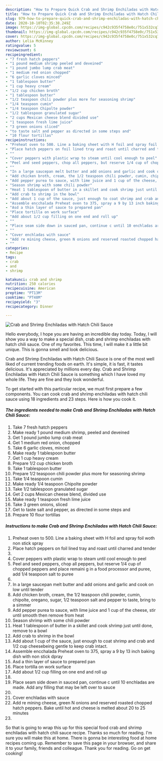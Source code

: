 ```yaml
---
description: "How to Prepare Quick Crab and Shrimp Enchiladas with Hatch Chili Sauce"
title: "How to Prepare Quick Crab and Shrimp Enchiladas with Hatch Chili Sauce"
slug: 979-how-to-prepare-quick-crab-and-shrimp-enchiladas-with-hatch-chili-sauce
date: 2020-10-10T02:35:38.249Z
image: https://img-global.cpcdn.com/recipes/c942c935f4758e0c/751x532cq70/crab-and-shrimp-enchiladas-with-hatch-chili-sauce-recipe-main-photo.jpg
thumbnail: https://img-global.cpcdn.com/recipes/c942c935f4758e0c/751x532cq70/crab-and-shrimp-enchiladas-with-hatch-chili-sauce-recipe-main-photo.jpg
cover: https://img-global.cpcdn.com/recipes/c942c935f4758e0c/751x532cq70/crab-and-shrimp-enchiladas-with-hatch-chili-sauce-recipe-main-photo.jpg
author: Lelia McKinney
ratingvalue: 5
reviewcount: 6
recipeingredient:
- "7 fresh hatch peppers"
- "1 pound medium shrimp peeled and deveined"
- "1 pound jumbo lump crab meat"
- "1 medium red onion chopped"
- "6 garlic cloves minced"
- "1 tablespoon butter"
- "1 cup heavy cream"
- "1/2 cup chicken broth"
- "1 tablespoon butter"
- "1/2 teaspoon chili powder plus more for seasoning shrimp"
- "1/4 teaspoon cumin"
- "1/4 teaspoon Chipolte powder"
- "1/2 tablespoon granulated sugar"
- "2 cups Mexican cheese blend divided use"
- "1 teaspoon fresh lime juice"
- "3 green onions sliced"
- "to taste salt and pepper as directed in some steps and"
- "10 flour tortillas"
recipeinstructions:
- "Preheat oven to 500. Line a baking sheet with H foil and spray foil woth non stick spray"
- "Place hatch peppers on foil lined tray and roast until charred and tender"
- ""
- "Cover peppers with plastic wrap to steam until cool enough to peel"
- "Peel and seed peppers, chop all peppers, but reserve 1/4 cup of chopped peppers and place remaini g in a food processor and puree, add 1/4 teaspoon salt to puree"
- ""
- "In a large saucepan melt butter and add onions and garlic and cook on low until tender"
- "Add chicken broth, cream, the 1/2 teaspoon chili powder, cumin, chipolte, oregano, sugar, 1/2 teaspoon salt and pepper to taste, bring to a simmer"
- "Add pepper purea to sauce, with lime juice and 1 cup of the cheese, stir until smooth then remove from heat"
- "Season shrimp with some chili powder"
- "Heat 1 tablespoon of butter in a skillet and cook shrimp just until done, remove to a bowl"
- "Add crab to shrimp in the bowl"
- "Add about 1 cup of the sauce, just enough to coat shrimp and crab and 1/2 cup cheesebeing gentle to keep crab intact."
- "Assemble encchalada Preheat oven to 375, spray a 9 by 13 inch baking dish with non stick dpray"
- "Asd a thin layer of sauce to prepared pan"
- "Place tortilla on work surface"
- "Add about 1/2 cup filling on one end and roll up"
- ""
- "Place seam side down in sauced pan, continue c until 10 enchladas are made. Add any filling that may be left over to sauce"
- ""
- "Cover enchladas with sauce"
- "Add re mining cheese, green N onions and reserved roasted chopped hatch peppers. Bake until hot and cheese is melted about 20 to 25 minutes"
- ""
categories:
- Recipe
tags:
- crab
- and
- shrimp

katakunci: crab and shrimp 
nutrition: 250 calories
recipecuisine: American
preptime: "PT13M"
cooktime: "PT48M"
recipeyield: "3"
recipecategory: Dinner

---
```



![Crab and Shrimp Enchiladas with Hatch Chili Sauce](https://img-global.cpcdn.com/recipes/c942c935f4758e0c/751x532cq70/crab-and-shrimp-enchiladas-with-hatch-chili-sauce-recipe-main-photo.jpg)

Hello everybody, I hope you are having an incredible day today. Today, I will show you a way to make a special dish, crab and shrimp enchiladas with hatch chili sauce. One of my favorites. This time, I will make it a little bit unique. This is gonna smell and look delicious.



Crab and Shrimp Enchiladas with Hatch Chili Sauce is one of the most well liked of current trending foods on earth. It's simple, it is fast, it tastes delicious. It's appreciated by millions every day. Crab and Shrimp Enchiladas with Hatch Chili Sauce is something which I have loved my whole life. They are fine and they look wonderful.


To get started with this particular recipe, we must first prepare a few components. You can cook crab and shrimp enchiladas with hatch chili sauce using 18 ingredients and 23 steps. Here is how you cook it.

<!--inarticleads1-->

##### The ingredients needed to make Crab and Shrimp Enchiladas with Hatch Chili Sauce:

1. Take 7 fresh hatch peppers
1. Make ready 1 pound medium shrimp, peeled and deveined
1. Get 1 pound jumbo lump crab meat
1. Get 1 medium red onion, chopped
1. Take 6 garlic cloves, minced
1. Make ready 1 tablespoon butter
1. Get 1 cup heavy cream
1. Prepare 1/2 cup chicken broth
1. Take 1 tablespoon butter
1. Prepare 1/2 teaspoon chili powder plus more for seasoning shrimp
1. Take 1/4 teaspoon cumin
1. Make ready 1/4 teaspoon Chipolte powder
1. Take 1/2 tablespoon granulated sugar
1. Get 2 cups Mexican cheese blend, divided use
1. Make ready 1 teaspoon fresh lime juice
1. Take 3 green onions, sliced
1. Get to taste salt and pepper, as directed in some steps and
1. Prepare 10 flour tortillas




<!--inarticleads2-->

##### Instructions to make Crab and Shrimp Enchiladas with Hatch Chili Sauce:

1. Preheat oven to 500. Line a baking sheet with H foil and spray foil woth non stick spray
1. Place hatch peppers on foil lined tray and roast until charred and tender
1. 
1. Cover peppers with plastic wrap to steam until cool enough to peel
1. Peel and seed peppers, chop all peppers, but reserve 1/4 cup of chopped peppers and place remaini g in a food processor and puree, add 1/4 teaspoon salt to puree
1. 
1. In a large saucepan melt butter and add onions and garlic and cook on low until tender
1. Add chicken broth, cream, the 1/2 teaspoon chili powder, cumin, chipolte, oregano, sugar, 1/2 teaspoon salt and pepper to taste, bring to a simmer
1. Add pepper purea to sauce, with lime juice and 1 cup of the cheese, stir until smooth then remove from heat
1. Season shrimp with some chili powder
1. Heat 1 tablespoon of butter in a skillet and cook shrimp just until done, remove to a bowl
1. Add crab to shrimp in the bowl
1. Add about 1 cup of the sauce, just enough to coat shrimp and crab and 1/2 cup cheesebeing gentle to keep crab intact.
1. Assemble encchalada Preheat oven to 375, spray a 9 by 13 inch baking dish with non stick dpray
1. Asd a thin layer of sauce to prepared pan
1. Place tortilla on work surface
1. Add about 1/2 cup filling on one end and roll up
1. 
1. Place seam side down in sauced pan, continue c until 10 enchladas are made. Add any filling that may be left over to sauce
1. 
1. Cover enchladas with sauce
1. Add re mining cheese, green N onions and reserved roasted chopped hatch peppers. Bake until hot and cheese is melted about 20 to 25 minutes
1. 




So that is going to wrap this up for this special food crab and shrimp enchiladas with hatch chili sauce recipe. Thanks so much for reading. I'm sure you will make this at home. There is gonna be interesting food at home recipes coming up. Remember to save this page in your browser, and share it to your family, friends and colleague. Thank you for reading. Go on get cooking!
